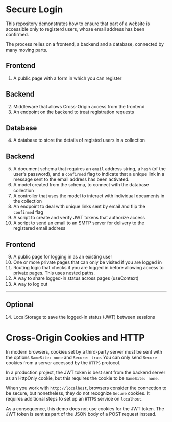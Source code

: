 # Secure Login

This repository demonstrates how to ensure that part of a website is accessible only to registerd users, whose email address has been confirmed.

The process relies on a frontend, a backend and a database, connected by many moving parts.

## Frontend
1. A public page with a form in which you can register
## Backend
2. Middleware that allows Cross-Origin access from the frontend
3. An endpoint on the backend to treat registration requests
## Database
4. A database to store the details of registed users in a collection
## Backend
5. A document schema that requires an `email` address string, a `hash` (of the user's password), and a `confirmed` flag to indicate that a unique link in a message sent to the email address has been activated.
6. A model created from the schema, to connect with the database collection
7. A controller that uses the model to interact with individual documents in the collection
8. An endpoint to deal with unique links sent by email and flip the `confirmed` flag
9. A script to create and verify JWT tokens that authorize access
10. A script to send an email to an SMTP server for delivery to the registered email address
## Frontend
9.  A public page for logging in as an existing user
10. One or more private pages that can only be visited if you are logged in
11. Routing logic that checks if you are logged in before allowing access to private pages. This uses nested paths.
12. A way to share logged-in status across pages (useContext)
13. A way to log out
---
## Optional
14. LocalStorage to save the logged-in status (JWT) between sessions

# Cross-Origin Cookies and HTTP
In modern browsers, cookies set by a third-party server must be sent with the options `SameSite: none` and `Secure: true`. You can only send `Secure` cookies from a server accessed by the `HTTPS` protocol.

In a production project, the JWT token is best sent from the backend server as an HttpOnly cookie, but this requires the cookie to be `SameSite: none`.

When you work with `http://localhost`, browsers consider the connection to be secure, but nonetheless, they do not recognize `Secure` cookies. It requires additional steps to set up an `HTTPS` service on `localhost`. 

As a consequence, this demo does not use cookies for the JWT token. The JWT token is sent as part of the JSON body of a POST request instead.

